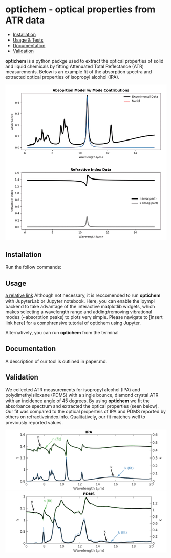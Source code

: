 # optichem - optical properties from ATR data

<!--ts-->
   * [Installation](#installation)
   * [Usage & Tests](#usage)
   * [Documentation](#Documentation)
   * [Validation](#Validation)
<!--te-->

**optichem** is a python packge used to extract the optical properties of solid and liquid chemicals by fitting Attenuated Total Reflectance (ATR) measurements. Below is an example fit of the absorption spectra and extracted optical properties of isopropyl alcohol (IPA). 
<p align="center">
  <img src="readme_files/model_fit.gif">
</p>


## Installation
Run the follow commands:

## Usage
[a relative link](Tutorial.md)
Although not necessary, it is reccomended to run **optichem** with JupyterLab or Jupyter notebook. Here, you can enable the ipympl backend to take advantage of the interactive matplotlib widgets, which makes selecting a wavelength range and adding/removing vibrational modes (~absorption peaks) to plots very simple. Please navigate to [insert link here] for a comphrensive tutorial of optichem using Jupyter.

Alternatively, you can run **optichem** from the terminal
## Documentation
A description of our tool is outlined in paper.md. 

## Validation
We collected ATR measurements for isopropyl alcohol (IPA) and polydimethylsiloxane (PDMS) with a single bounce, diamond crystal ATR with an incidence angle of 45 degrees. By using **optichem** we fit the absorbance spectrum and extracted the optical properties (seen below). Our fit was compared to the optical properteis of IPA and PDMS reported by others on refractiveindex.info. Qualitatively, our fit matches well to previously reported values. 

<p align="center">
<img src="readme_files/IPA.png">
  
  
<img src="readme_files/PDMS.png">
</p>


